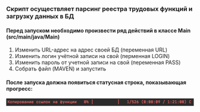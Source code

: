 ### Скрипт осуществляет парсинг реестра трудовых функций и загрузку данных в БД
#### Перед запуском необходимо произвести ряд действий в классе Main (src/main/java/Main)
1) Изменить URL-адрес на адрес своей БД (переменная URL)
2) Изменить логин учётной записи на свой (перменная LOGIN)
3) Изменить пароль от учетной записи на свой (переменная PASS)
4) Собрать файл (MAVEN) и запустить

#### После запуска должна появиться статусная строка, показывающая прогресс:
![Статусная строка](https://github.com/Neslaadki/professional_parser/blob/master/pages/screenshots/statusBar.png)
